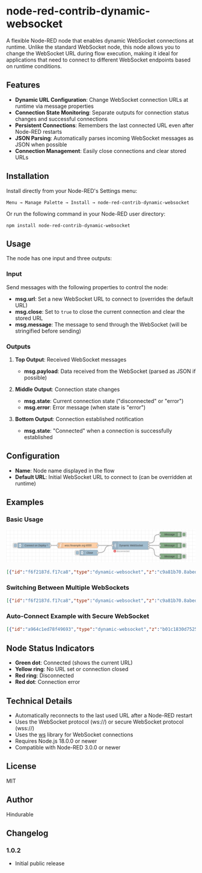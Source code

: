 # node-red-contrib-dynamic-websocket

A flexible Node-RED node that enables dynamic WebSocket connections at runtime. Unlike the standard WebSocket node, this node allows you to change the WebSocket URL during flow execution, making it ideal for applications that need to connect to different WebSocket endpoints based on runtime conditions.

## Features

- **Dynamic URL Configuration**: Change WebSocket connection URLs at runtime via message properties
- **Connection State Monitoring**: Separate outputs for connection status changes and successful connections
- **Persistent Connections**: Remembers the last connected URL even after Node-RED restarts
- **JSON Parsing**: Automatically parses incoming WebSocket messages as JSON when possible
- **Connection Management**: Easily close connections and clear stored URLs

## Installation

Install directly from your Node-RED's Settings menu:

```
Menu → Manage Palette → Install → node-red-contrib-dynamic-websocket
```

Or run the following command in your Node-RED user directory:

```
npm install node-red-contrib-dynamic-websocket
```

## Usage

The node has one input and three outputs:

### Input

Send messages with the following properties to control the node:

- **msg.url**: Set a new WebSocket URL to connect to (overrides the default URL)
- **msg.close**: Set to `true` to close the current connection and clear the stored URL
- **msg.message**: The message to send through the WebSocket (will be stringified before sending)

### Outputs

1. **Top Output**: Received WebSocket messages
   - **msg.payload**: Data received from the WebSocket (parsed as JSON if possible)

2. **Middle Output**: Connection state changes
   - **msg.state**: Current connection state ("disconnected" or "error")
   - **msg.error**: Error message (when state is "error")

3. **Bottom Output**: Connection established notification
   - **msg.state**: "Connected" when a connection is successfully established

## Configuration

- **Name**: Node name displayed in the flow
- **Default URL**: Initial WebSocket URL to connect to (can be overridden at runtime)

## Examples

### Basic Usage

![Basic Usage Example](https://raw.githubusercontent.com/Hindurable/node-red-contrib-dynamic-websocket/main/examples/basic-usage.png)

```json
[{"id":"f6f2187d.f17ca8","type":"dynamic-websocket","z":"c9a81b70.8abed8","name":"Dynamic WebSocket","url":"ws://example.com/socket","x":380,"y":120,"wires":[["c6047a.ff4e95d8"],["9be3507a.c295"],["7bd0d71.54d6908"]]},{"id":"bb52f27.6c2b5f","type":"inject","z":"c9a81b70.8abed8","name":"Connect to URL","props":[{"p":"url","v":"ws://example.com/socket","vt":"str"}],"repeat":"","crontab":"","once":false,"onceDelay":0.1,"topic":"","x":170,"y":120,"wires":[["f6f2187d.f17ca8"]]},{"id":"d0702d8c.8baae","type":"inject","z":"c9a81b70.8abed8","name":"Send Message","props":[{"p":"message","v":"{\"type\":\"hello\",\"data\":\"world\"}","vt":"json"}],"repeat":"","crontab":"","once":false,"onceDelay":0.1,"topic":"","x":170,"y":160,"wires":[["f6f2187d.f17ca8"]]},{"id":"6a2e01d1.5e0e3","type":"inject","z":"c9a81b70.8abed8","name":"Close Connection","props":[{"p":"close","v":"true","vt":"bool"}],"repeat":"","crontab":"","once":false,"onceDelay":0.1,"topic":"","x":170,"y":200,"wires":[["f6f2187d.f17ca8"]]},{"id":"c6047a.ff4e95d8","type":"debug","z":"c9a81b70.8abed8","name":"Received Messages","active":true,"tosidebar":true,"console":false,"tostatus":false,"complete":"payload","targetType":"msg","statusVal":"","statusType":"auto","x":600,"y":80,"wires":[]},{"id":"9be3507a.c295","type":"debug","z":"c9a81b70.8abed8","name":"Connection State","active":true,"tosidebar":true,"console":false,"tostatus":false,"complete":"true","targetType":"full","statusVal":"","statusType":"auto","x":600,"y":120,"wires":[]},{"id":"7bd0d71.54d6908","type":"debug","z":"c9a81b70.8abed8","name":"Connected","active":true,"tosidebar":true,"console":false,"tostatus":false,"complete":"true","targetType":"full","statusVal":"","statusType":"auto","x":600,"y":160,"wires":[]}]
```

### Switching Between Multiple WebSockets

```json
[{"id":"f6f2187d.f17ca8","type":"dynamic-websocket","z":"c9a81b70.8abed8","name":"Dynamic WebSocket","url":"","x":380,"y":120,"wires":[["c6047a.ff4e95d8"],["9be3507a.c295"],["7bd0d71.54d6908"]]},{"id":"bb52f27.6c2b5f","type":"inject","z":"c9a81b70.8abed8","name":"Connect to Server 1","props":[{"p":"url","v":"ws://server1.example.com/socket","vt":"str"}],"repeat":"","crontab":"","once":false,"onceDelay":0.1,"topic":"","x":170,"y":80,"wires":[["f6f2187d.f17ca8"]]},{"id":"d0702d8c.8baae","type":"inject","z":"c9a81b70.8abed8","name":"Connect to Server 2","props":[{"p":"url","v":"ws://server2.example.com/socket","vt":"str"}],"repeat":"","crontab":"","once":false,"onceDelay":0.1,"topic":"","x":170,"y":120,"wires":[["f6f2187d.f17ca8"]]},{"id":"6a2e01d1.5e0e3","type":"inject","z":"c9a81b70.8abed8","name":"Close Connection","props":[{"p":"close","v":"true","vt":"bool"}],"repeat":"","crontab":"","once":false,"onceDelay":0.1,"topic":"","x":170,"y":160,"wires":[["f6f2187d.f17ca8"]]}]
```

### Auto-Connect Example with Secure WebSocket

```json
[{"id":"a964c1ed78f49693","type":"dynamic-websocket","z":"b01c1830d752542b","name":"","url":"","x":1920,"y":1120,"wires":[["3423a5ba22b9343a"],["9bda9fd1bd549f79"],["61af331c87b98e5f"]]},{"id":"36a89bed0f435ac7","type":"inject","z":"b01c1830d752542b","name":"Connect on Deploy","props":[{"p":"payload"}],"repeat":"","crontab":"","once":true,"onceDelay":0.1,"topic":"","payload":"","payloadType":"date","x":1390,"y":1120,"wires":[["6312880702e1ab51"]]},{"id":"6312880702e1ab51","type":"function","z":"b01c1830d752542b","name":"wss://example.org:6555","func":"msg.url ='wss://example.org:6555';\n\nreturn msg;","outputs":1,"timeout":0,"noerr":0,"initialize":"","finalize":"","libs":[],"x":1630,"y":1120,"wires":[["a964c1ed78f49693"]]},{"id":"2f9c3275df9a8c4a","type":"inject","z":"b01c1830d752542b","name":"Close","props":[{"p":"close","v":"true","vt":"bool"}],"repeat":"","crontab":"","once":false,"onceDelay":0.1,"topic":"","x":1690,"y":1160,"wires":[["a964c1ed78f49693"]]}]
```

## Node Status Indicators

- **Green dot**: Connected (shows the current URL)
- **Yellow ring**: No URL set or connection closed
- **Red ring**: Disconnected
- **Red dot**: Connection error

## Technical Details

- Automatically reconnects to the last used URL after a Node-RED restart
- Uses the WebSocket protocol (ws://) or secure WebSocket protocol (wss://)
- Uses the [ws](https://www.npmjs.com/package/ws) library for WebSocket connections
- Requires Node.js 18.0.0 or newer
- Compatible with Node-RED 3.0.0 or newer

## License

MIT

## Author

Hindurable

## Changelog

### 1.0.2
- Initial public release
